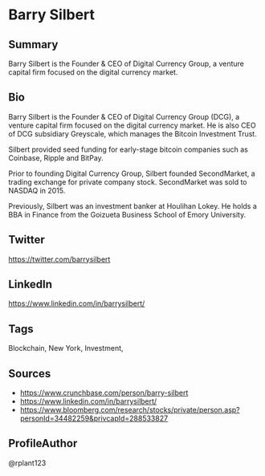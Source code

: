 # Barry Silbert

## Summary
Barry Silbert is the Founder & CEO of Digital Currency Group, a venture capital firm focused on the digital currency market. 

## Bio
Barry Silbert is the Founder & CEO of Digital Currency Group (DCG), a venture capital firm focused on the digital currency market. He is also CEO of DCG subsidiary Greyscale, which manages the Bitcoin Investment Trust. 

Silbert provided seed funding for early-stage bitcoin companies such as Coinbase, Ripple and BitPay.

Prior to founding Digital Currency Group, Silbert founded SecondMarket, a trading exchange for private company stock. SecondMarket was sold to NASDAQ in 2015. 

Previously, Silbert was an investment banker at Houlihan Lokey. He holds a BBA in Finance from the Goizueta Business School of Emory University. 

## Twitter
https://twitter.com/barrysilbert

## LinkedIn
https://www.linkedin.com/in/barrysilbert/

## Tags
Blockchain, New York, Investment, 

## Sources
- https://www.crunchbase.com/person/barry-silbert
- https://www.linkedin.com/in/barrysilbert/
- https://www.bloomberg.com/research/stocks/private/person.asp?personId=34482259&privcapId=288533827 

## ProfileAuthor
@rplant123
